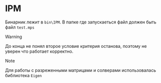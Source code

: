 # IPM

Бинарник лежит в  `bin\IPM`.
В папке где запускаеться файл должен быть файл `test.mps`

> [!Warning]
> До конца не понял второе условие критерия останова, поэтому не уверен что работает корректно. 

> [!Note]
> Для работы с разреженными матрицами и солверами использовалась библиотека `Eigen`

